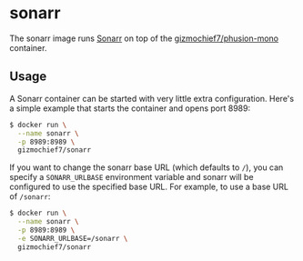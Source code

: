 sonarr
======

The sonarr image runs [Sonarr](https://sonarr.tv/) on top of the
[gizmochief7/phusion-mono](https://registry.hub.docker.com/u/gizmochief7/phusion-mono/)
container.


Usage
-----

A Sonarr container can be started with very little extra configuration. Here's
a simple example that starts the container and opens port 8989:

```bash
$ docker run \
  --name sonarr \
  -p 8989:8989 \
  gizmochief7/sonarr
```

If you want to change the sonarr base URL (which defaults to `/`), you can
specify a `SONARR_URLBASE` environment variable and sonarr will be configured to
use the specified base URL. For example, to use a base URL of `/sonarr`:

```bash
$ docker run \
  --name sonarr \
  -p 8989:8989 \
  -e SONARR_URLBASE=/sonarr \
  gizmochief7/sonarr
```
